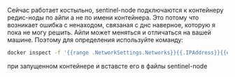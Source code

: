 Сейчас работает костыльно, sentinel-node подключаются к контейнеру редис-ноды по айпи а не по имени контейнера.
Это потому что возникает ошибка с ненаходом, связаная с днс наверное, которую я пока не могу решить.
Айпи может меняться и отличаться на вашей машине. Поэтому для определения используйте команду:
```bash
docker inspect -f '{{range .NetworkSettings.Networks}}{{.IPAddress}}{{end}}' redis-node1
```
при запущенном контейнере и вставсте его в файлы sentinel-node